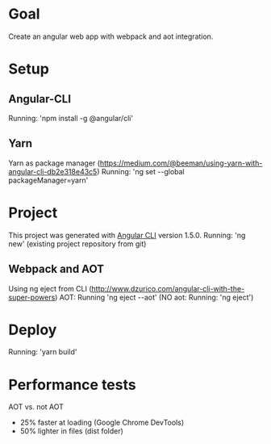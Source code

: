 # Goal

Create an angular web app with webpack and aot integration.

# Setup

## Angular-CLI

Running: 'npm install -g @angular/cli'

## Yarn

Yarn as package manager (https://medium.com/@beeman/using-yarn-with-angular-cli-db2e318e43c5)
Running: 'ng set --global packageManager=yarn'

# Project

This project was generated with [Angular CLI](https://github.com/angular/angular-cli) version 1.5.0.
Running: 'ng new' (existing project repository from git)

## Webpack and AOT

Using ng eject from CLI (http://www.dzurico.com/angular-cli-with-the-super-powers)
AOT: Running 'ng eject --aot'
(NO aot: Running: 'ng eject')

# Deploy

Running: 'yarn build'

# Performance tests

AOT vs. not AOT
- 25% faster at loading (Google Chrome DevTools)
- 50% lighter in files (dist folder)

